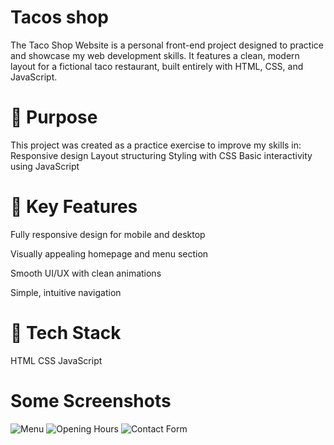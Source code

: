 # Tacos shop
<p>The Taco Shop Website is a personal front-end project designed to practice and showcase my web development skills. It features a clean, modern layout for a fictional taco restaurant, built entirely with HTML, CSS, and JavaScript.</p>

# 🎯 Purpose
This project was created as a practice exercise to improve my skills in:
Responsive design
Layout structuring
Styling with CSS
Basic interactivity using JavaScript

# 🌟 Key Features
Fully responsive design for mobile and desktop

Visually appealing homepage and menu section

Smooth UI/UX with clean animations

Simple, intuitive navigation


# 🔧 Tech Stack
HTML
CSS 
JavaScript

# Some Screenshots 
![Menu](screenshots/Screenshot(269).png)
![Opening Hours](screenshots/Screenshot(271).png)
![Contact Form](screenshots/Screenshot(272).png)

